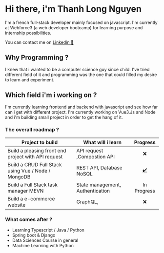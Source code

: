 # Hi there, i'm Thanh Long Nguyen 

I'm a french full-stack developer mainly focused on javascript. I'm currently at Webforce3 (a web developer bootcamp) for learning purpose and internship possibilities.

You can contact me on [Linkedin 🔗](https://www.linkedin.com/in/thanh-nguyen-paris/) 


## Why Programming ?

I knew that i wanted to be a computer science guy since child. I've tried 
different field of it and programming was the one that could filled my desire
to learn and experiment. 


## Which field i'm i working on ?

I'm currently learning frontend and backend with javascript and see how far can i get with different project.
I'm currently working on Vue3.Js and Node and i'm building small project in order to get the hang of it.

### The overall roadmap ?


|Project to build                                   | What will i learn                | Progress
--------------------------------------------------| -------------------------------- | :-----:
Build a pleasing front end project with API request | API request ,Compostion API      | ❌
Build a CRUD Full Stack using Vue / Node / MongoDB  | REST API, Database NoSQL         | [✔️](https://vue-crud-thanh.herokuapp.com/)
Build a Full Stack task manager MEVN                | State management, Authentication | In Progress
Build a e-commerce website                          | GraphQL,                         | ❌


### What comes after ?

- Learning Typescript / Java / Python
- Spring boot & Django
- Data Sciences Course in general
- Machine Learning with Python
